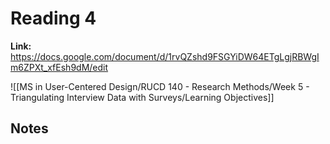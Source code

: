 # Reading 4
**Link:** https://docs.google.com/document/d/1rvQZshd9FSGYiDW64ETgLgjRBWgIm6ZPXt_xfEsh9dM/edit

![[MS in User-Centered Design/RUCD 140 - Research Methods/Week 5 - Triangulating Interview Data with Surveys/Learning Objectives]]

## Notes
